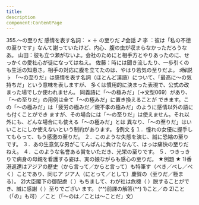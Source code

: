 ```yaml
---
title:
description
component:ContentPage
---
```



355.～の至りだ
感情を表す名詞： × ＋ の至りだ
♪会話 ♪
李 ：彼は「私の不徳の至りです」なんて謝っていたけど、内心、腹の虫が収まらなかっただろうなあ。 山田：彼も立つ瀬がないよ。会社のためにと相手方とやりあったのに、せっかくの愛社心が徒になってはねえ。 佐藤：時には聞き流したり、一歩引くのも生活の知恵さ。相手の対応に腹を立てたのは、やはり若気の至りだよ。
♯解説 ♭
「～の至りだ」は感情を表す名詞（ほとんど漢語）について、「最高に～の気持ちだ」という意味を表しますが、 多くは慣用的に決まった表現で、公式の改まった場でしか使われません。
同義語に「～の極みだ」（→文型069）があり、「～の至りだ」の用例は全て「～の極みだ」に置き換えることが できます。この「～の極みだ」は「疲労の極みだ／親不孝の極みだ」のように感情以外の語にも付くことができ ますが、その場合には「～の至りだ」は使えません。それ以外にも、どんな場合にも使える「～の極みだ」とは 異なり、「～の至りだ」はいいことにしか使えないという制約があります。
§例文 §
１．憧れの女優に握手してもらって、もう感激の至りだ。
２．このような失態を演じ、誠に恐縮の至りです。
３．あの生意気な男がこてんぱんに負けたなんて、はっは痛快の至りだねえ。
４．このような名誉ある賞をいただき、光栄の至りです。
５．つきっきりで病身の母親を看護する姿は、実の娘ながらも感心の至りだ。
★例題 ★
1)香港返還はアジアの歴史（から言って／からと言って）も特筆す（べき／べし／べく）ことであり、同じア ジア人（にとって／として）慶賀の（至りだ／極まる）。
2)大臣閣下の御配慮（ ）もちまして、わが社は危機（ ）脱することができ、誠に感謝（ ）至りでござい ます。
(^^)前課の解答(^^)
1)こと／の
2)こと（「の」も可）／こと（「～のは／ことは～ことだ」文）
